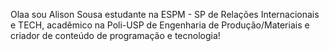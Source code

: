 Olaa sou Alison Sousa estudante na ESPM - SP de Relações Internacionais e TECH, acadêmico na Poli-USP de Engenharia de Produção/Materiais e criador de conteúdo de programação e tecnologia!

